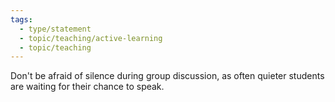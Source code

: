 ```yaml
---
tags:
  - type/statement
  - topic/teaching/active-learning
  - topic/teaching
---
```

Don't be afraid of silence during group discussion, as often quieter students are waiting for their chance to speak.